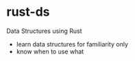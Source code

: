 # rust-ds
Data Structures using Rust
- learn data structures for familiarity only
- know when to use what
